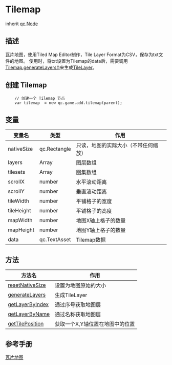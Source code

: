 # Tilemap
inherit [qc.Node](CNode.md)

## 描述
瓦片地图，使用Tiled Map Editor制作，Tile Layer Format为CSV，保存为txt文件的地图。
使用时，将txt设置为Tilemap的data后，需要调用[Tilemap.generateLayers()](tilemap_generateLayers.md)来生成[TileLayer](CTileLayer.md)。

## 创建 Tilemap
````
    // 创建一个 Tilemap 节点
    var tilemap  = new qc.game.add.tilemap(parent);
````

## 变量
| 变量名        |  类型     |   作用           |
| ------------- |-------------| -------------|
| nativeSize | qc.Rectangle | 只读，地图的实际大小（不带任何缩放） |
| layers | Array | 图层数组 |
| tilesets | Array | 图集数组 |
| scrollX | number | 水平滚动距离 |
| scrollY | number | 垂直滚动距离 |
| tileWidth | number | 平铺格子的宽度 |
| tileHeight | number | 平铺格子的高度 |
| mapWidth | number | 地图X轴上格子的数量 |
| mapHeight | number | 地图Y轴上格子的数量 |
| data | qc.TextAsset | Tilemap数据 |

## 方法
| 方法名 | 作用 |
| ------------- |-------------|
| [resetNativeSize](tilemap_resetNativeSize.md) | 设置为地图原始的大小 |
| [generateLayers](tilemap_generateLayers.md) | 生成TileLayer |
| [getLayerByIndex](tilemap_getLayerByIndex.md) | 通过序号获取地图层 |
| [getLayerByName](tilemap_getLayerByName.md) | 通过名称获取地图层 |
| [getTilePosition](tilemap_getTilePosition.md) | 获取一个X,Y轴位置在地图中的位置 |

## 参考手册
[瓦片地图](http://docs.zuoyouxi.com/manual/Sample/Tilemap.html)